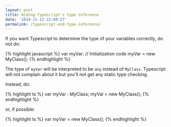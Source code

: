 ```yaml
---
layout: post
title: Aiding Typescript's type inference
date: '2014-11-12 22:40:27'
permalink: /typescript-and-type-inference/
---
```


If you want Typescript to determine the type of your variables correctly, do not do:

{% highlight javascript %}
var myVar;
// Initialization code
myVar = new MyClass();
{% endhighlight %}

The type of `myVar` will be interpreted to be `any` instead of `MyClass`. Typescript will not complain about it but you'll not get any static type checking.

Instead, do:

{% highlight ts %}
var myVar : MyClass;
myVal = new MyClass();
{% endhighlight %}

or, if possible:

{% highlight ts %}
var myVar = new MyClass();
{% endhighlight %}
